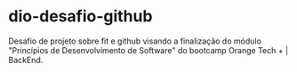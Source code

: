 # dio-desafio-github
Desafio de projeto sobre fit e github visando a finalização do módulo "Princípios de Desenvolvimento de Software" do bootcamp Orange Tech + | BackEnd.
